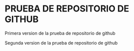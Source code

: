# PRUEBA DE REPOSITORIO DE GITHUB

Primera version de la prueba de repositorio de github

Segunda version de la prueba de repositorio de github